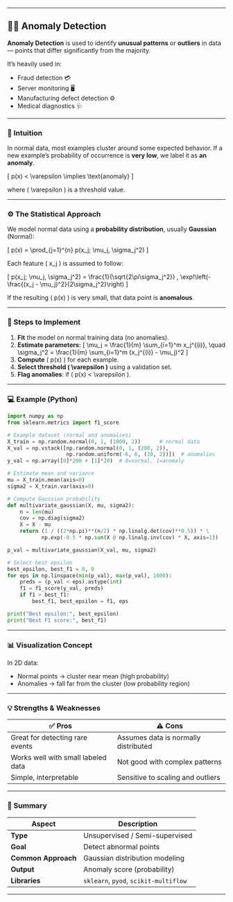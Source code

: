
---

## 🕵️‍♂️ Anomaly Detection

**Anomaly Detection** is used to identify **unusual patterns** or **outliers** in data —
points that differ significantly from the majority.

It’s heavily used in:

* Fraud detection 💳
* Server monitoring 🖥️
* Manufacturing defect detection ⚙️
* Medical diagnostics 🩺

---

### 🧠 Intuition

In normal data, most examples cluster around some expected behavior.
If a new example’s probability of occurrence is **very low**,
we label it as **an anomaly**.

[
p(x) < \varepsilon \implies \text{anomaly}
]

where ( \varepsilon ) is a threshold value.

---

### ⚙️ The Statistical Approach

We model normal data using a **probability distribution**, usually **Gaussian** (Normal):

[
p(x) = \prod_{j=1}^{n} p(x_j; \mu_j, \sigma_j^2)
]

Each feature ( x_j ) is assumed to follow:

[
p(x_j; \mu_j, \sigma_j^2) = \frac{1}{\sqrt{2\pi\sigma_j^2}} , \exp!\left(-\frac{(x_j - \mu_j)^2}{2\sigma_j^2}\right)
]

If the resulting ( p(x) ) is very small, that data point is **anomalous**.

---

### 🧩 Steps to Implement

1. **Fit** the model on normal training data (no anomalies).
2. **Estimate parameters:**
   [
   \mu_j = \frac{1}{m} \sum_{i=1}^m x_j^{(i)}, \quad
   \sigma_j^2 = \frac{1}{m} \sum_{i=1}^m (x_j^{(i)} - \mu_j)^2
   ]
3. **Compute** ( p(x) ) for each example.
4. **Select threshold ( \varepsilon )** using a validation set.
5. **Flag anomalies**: if ( p(x) < \varepsilon ).

---

### 💻 Example (Python)

```python
import numpy as np
from sklearn.metrics import f1_score

# Example dataset (normal and anomalies)
X_train = np.random.normal(0, 1, (1000, 2))      # normal data
X_val = np.vstack([np.random.normal(0, 1, (200, 2)), 
                   np.random.uniform(-6, 6, (20, 2))])  # anomalies
y_val = np.array([0]*200 + [1]*20)  # 0=normal, 1=anomaly

# Estimate mean and variance
mu = X_train.mean(axis=0)
sigma2 = X_train.var(axis=0)

# Compute Gaussian probability
def multivariate_gaussian(X, mu, sigma2):
    n = len(mu)
    cov = np.diag(sigma2)
    X = X - mu
    return (1 / ((2*np.pi)**(n/2) * np.linalg.det(cov)**0.5)) * \
           np.exp(-0.5 * np.sum(X @ np.linalg.inv(cov) * X, axis=1))

p_val = multivariate_gaussian(X_val, mu, sigma2)

# Select best epsilon
best_epsilon, best_f1 = 0, 0
for eps in np.linspace(min(p_val), max(p_val), 1000):
    preds = (p_val < eps).astype(int)
    f1 = f1_score(y_val, preds)
    if f1 > best_f1:
        best_f1, best_epsilon = f1, eps

print("Best epsilon:", best_epsilon)
print("Best F1 score:", best_f1)
```

---

### 📊 Visualization Concept

In 2D data:

* Normal points → cluster near mean (high probability)
* Anomalies → fall far from the cluster (low probability region)

---

### 💡 Strengths & Weaknesses

| ✅ Pros                             | ⚠️ Cons                              |
| ---------------------------------- | ------------------------------------ |
| Great for detecting rare events    | Assumes data is normally distributed |
| Works well with small labeled data | Not good with complex patterns       |
| Simple, interpretable              | Sensitive to scaling and outliers    |

---

### 🚀 Summary

| Aspect              | Description                           |
| ------------------- | ------------------------------------- |
| **Type**            | Unsupervised / Semi-supervised        |
| **Goal**            | Detect abnormal points                |
| **Common Approach** | Gaussian distribution modeling        |
| **Output**          | Anomaly score (probability)           |
| **Libraries**       | `sklearn`, `pyod`, `scikit-multiflow` |

---

